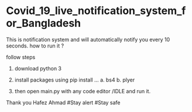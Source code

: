 # Covid_19_live_notification_system_for_Bangladesh
This is notification system and will automatically notify you every 10 seconds.
how to run it ?

follow steps
1. download python 3
2. install packages using pip install ...
   a.    bs4
   b.   plyer
   
 3. then open main.py with any code editor /IDLE and run it. 
 
 Thank you
 Hafez Ahmad
 #Stay alert
 #Stay safe
 
  
